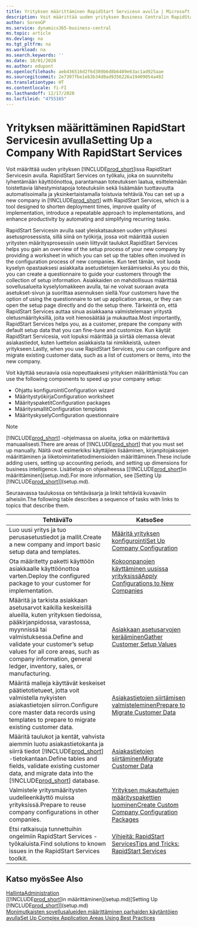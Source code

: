 ```yaml
---
title: Yrityksen määrittäminen RapidStart Servicesn avulla | Microsoft Docs
description: Voit määrittää uuden yrityksen Business Centralin RapidStart Servicesin avulla. RapidStart Services on työkalu, joka on suunniteltu lyhentämään käyttöönottoa, parantamaan toteutuksen laatua, esittelemään toistettavia lähestymistapoja toteutuksiin sekä lisäämään tuottavuutta automatisoimalla ja yksinkertaistamalla toistuvia tehtäviä.
author: SorenGP
ms.service: dynamics365-business-central
ms.topic: article
ms.devlang: na
ms.tgt_pltfrm: na
ms.workload: na
ms.search.keywords: ''
ms.date: 10/01/2020
ms.author: edupont
ms.openlocfilehash: aeb436516d2f6d389b6d8b6489e63ac1ad925aae
ms.sourcegitcommit: 2e7307fbe1eb3b34d0ad9356226a19409054a402
ms.translationtype: HT
ms.contentlocale: fi-FI
ms.lasthandoff: 12/17/2020
ms.locfileid: "4755165"
---
```

# <a name="setting-up-a-company-with-rapidstart-services"></a><span data-ttu-id="260ec-103">Yrityksen määrittäminen RapidStart Servicesin avulla</span><span class="sxs-lookup"><span data-stu-id="260ec-103">Setting Up a Company With RapidStart Services</span></span>
<span data-ttu-id="260ec-104">Voit määrittää uuden yrityksen [!INCLUDE[prod_short](includes/prod_short.md)]issa RapidStart Servicesin avulla. RapidStart Services on työkalu, joka on suunniteltu lyhentämään käyttöönottoa, parantamaan toteutuksen laatua, esittelemään toistettavia lähestymistapoja toteutuksiin sekä lisäämään tuottavuutta automatisoimalla ja yksinkertaistamalla toistuvia tehtäviä.</span><span class="sxs-lookup"><span data-stu-id="260ec-104">You can set up a new company in [!INCLUDE[prod_short](includes/prod_short.md)] with RapidStart Services, which is a tool designed to shorten deployment times, improve quality of implementation, introduce a repeatable approach to implementations, and enhance productivity by automating and simplifying recurring tasks.</span></span>  

<span data-ttu-id="260ec-105">RapidStart Servicesin avulla saat yleiskatsauksen uuden yrityksesi asetusprosessista, sillä siinä on työkirja, jossa voit määrittää uusien yritysten määritysprosessiin usein liittyvät taulukot.</span><span class="sxs-lookup"><span data-stu-id="260ec-105">RapidStart Services helps you gain an overview of the setup process of your new company by providing a worksheet in which you can set up the tables often involved in the configuration process of new companies.</span></span> <span data-ttu-id="260ec-106">Kun teet tämän, voit luoda kyselyn opastaaksesi asiakkaita asetustietojen keräämiseksi.</span><span class="sxs-lookup"><span data-stu-id="260ec-106">As you do this, you can create a questionnaire to guide your customers through the collection of setup information.</span></span> <span data-ttu-id="260ec-107">Asiakkaiden on mahdollisuus määrittää sovellusalueita kyselylomakkeen avulla, tai ne voivat suoraan avata asetukset-sivun ja suorittaa asennuksen siellä.</span><span class="sxs-lookup"><span data-stu-id="260ec-107">Your customers have the option of using the questionnaire to set up application areas, or they can open the setup page directly and do the setup there.</span></span> <span data-ttu-id="260ec-108">Tärkeintä on, että RapidStart Services auttaa sinua asiakkaana valmistelemaan yritystä oletusmäärityksillä, joita voit hienosäätää ja mukauttaa.</span><span class="sxs-lookup"><span data-stu-id="260ec-108">Most importantly, RapidStart Services helps you, as a customer, prepare the company with default setup data that you can fine-tune and customize.</span></span> <span data-ttu-id="260ec-109">Kun käytät RapidStart Servicesia, voit lopuksi määrittää ja siirtää olemassa olevat asiakastiedot, kuten luettelon asiakkaista tai nimikkeistä, uuteen yritykseen.</span><span class="sxs-lookup"><span data-stu-id="260ec-109">Lastly, when you use RapidStart Services, you can configure and migrate existing customer data, such as a list of customers or items, into the new company.</span></span>

<span data-ttu-id="260ec-110">Voit käyttää seuraavia osia nopeuttaaksesi yrityksen määrittämistä:</span><span class="sxs-lookup"><span data-stu-id="260ec-110">You can use the following components to speed up your company setup:</span></span>  

-   <span data-ttu-id="260ec-111">Ohjattu konfigurointi</span><span class="sxs-lookup"><span data-stu-id="260ec-111">Configuration wizard</span></span>  
-   <span data-ttu-id="260ec-112">Määritystyökirja</span><span class="sxs-lookup"><span data-stu-id="260ec-112">Configuration worksheet</span></span>  
-   <span data-ttu-id="260ec-113">Määrityspaketit</span><span class="sxs-lookup"><span data-stu-id="260ec-113">Configuration packages</span></span>  
-   <span data-ttu-id="260ec-114">Määritysmallit</span><span class="sxs-lookup"><span data-stu-id="260ec-114">Configuration templates</span></span>  
-   <span data-ttu-id="260ec-115">Määrityskysely</span><span class="sxs-lookup"><span data-stu-id="260ec-115">Configuration questionnaire</span></span>  

> [!Note]  
>  <span data-ttu-id="260ec-116">[!INCLUDE[prod_short](includes/prod_short.md)] -ohjelmassa on alueita, jotka on määritettävä manuaalisesti.</span><span class="sxs-lookup"><span data-stu-id="260ec-116">There are areas of [!INCLUDE[prod_short](includes/prod_short.md)] that you must set up manually.</span></span> <span data-ttu-id="260ec-117">Näitä ovat esimerkiksi käyttäjien lisääminen, kirjanpitojaksojen määrittäminen ja liiketoimintatietodimensioiden määrittäminen.</span><span class="sxs-lookup"><span data-stu-id="260ec-117">These include adding users, setting up accounting periods, and setting up dimensions for business intelligence.</span></span> <span data-ttu-id="260ec-118">Lisätietoja on ohjeaiheessa [[!INCLUDE[prod_short](includes/prod_short.md)]in määrittäminen](setup.md).</span><span class="sxs-lookup"><span data-stu-id="260ec-118">For more information, see [Setting Up [!INCLUDE[prod_short](includes/prod_short.md)]](setup.md).</span></span>

 <span data-ttu-id="260ec-119">Seuraavassa taulukossa on tehtäväsarja ja linkit tehtäviä kuvaaviin aiheisiin.</span><span class="sxs-lookup"><span data-stu-id="260ec-119">The following table describes a sequence of tasks with links to topics that describe them.</span></span>

|<span data-ttu-id="260ec-120">**Tehtävä**</span><span class="sxs-lookup"><span data-stu-id="260ec-120">**To**</span></span>|<span data-ttu-id="260ec-121">**Katso**</span><span class="sxs-lookup"><span data-stu-id="260ec-121">**See**</span></span>|  
|------------|-------------|  
|<span data-ttu-id="260ec-122">Luo uusi yritys ja tuo perusasetustiedot ja mallit.</span><span class="sxs-lookup"><span data-stu-id="260ec-122">Create a new company and import basic setup data and templates.</span></span>|[<span data-ttu-id="260ec-123">Määritä yrityksen konfigurointi</span><span class="sxs-lookup"><span data-stu-id="260ec-123">Set Up Company Configuration</span></span>](admin-set-up-company-configuration.md)|  
|<span data-ttu-id="260ec-124">Ota määritetty paketti käyttöön asiakkaalle käyttöönottoa varten.</span><span class="sxs-lookup"><span data-stu-id="260ec-124">Deploy the configured package to your customer for implementation.</span></span>|[<span data-ttu-id="260ec-125">Kokoonpanojen käyttäminen uusissa yrityksissä</span><span class="sxs-lookup"><span data-stu-id="260ec-125">Apply Configurations to New Companies</span></span>](admin-apply-configuration-to-new-companies.md)|
|<span data-ttu-id="260ec-126">Määritä ja tarkista asiakkaan asetusarvot kaikilla keskeisillä alueilla, kuten yrityksen tiedoissa, pääkirjanpidossa, varastossa, myynnissä tai valmistuksessa.</span><span class="sxs-lookup"><span data-stu-id="260ec-126">Define and validate your customer’s setup values for all core areas, such as company information, general ledger, inventory, sales, or manufacturing.</span></span>|[<span data-ttu-id="260ec-127">Asiakkaan asetusarvojen kerääminen</span><span class="sxs-lookup"><span data-stu-id="260ec-127">Gather Customer Setup Values</span></span>](admin-gather-customer-setup-values.md)|  
|<span data-ttu-id="260ec-128">Määritä malleja käyttävät keskeiset päätietotietueet, jotta voit valmistella nykyisten asiakastietojen siirron.</span><span class="sxs-lookup"><span data-stu-id="260ec-128">Configure core master data records using templates to prepare to migrate existing customer data.</span></span>|[<span data-ttu-id="260ec-129">Asiakastietojen siirtämisen valmisteleminen</span><span class="sxs-lookup"><span data-stu-id="260ec-129">Prepare to Migrate Customer Data</span></span>](admin-use-templates-to-prepare-customer-data-for-migration.md)|  
|<span data-ttu-id="260ec-130">Määritä taulukot ja kentät, vahvista aiemmin luotu asiakastietokanta ja siirrä tiedot [!INCLUDE[prod_short](includes/prod_short.md)] -tietokantaan.</span><span class="sxs-lookup"><span data-stu-id="260ec-130">Define tables and fields, validate existing customer data, and migrate data into the [!INCLUDE[prod_short](includes/prod_short.md)] database.</span></span>|[<span data-ttu-id="260ec-131">Asiakastietojen siirtäminen</span><span class="sxs-lookup"><span data-stu-id="260ec-131">Migrate Customer Data</span></span>](admin-migrate-customer-data.md)|
|<span data-ttu-id="260ec-132">Valmistele yritysmääritysten uudelleenkäyttö muissa yrityksissä.</span><span class="sxs-lookup"><span data-stu-id="260ec-132">Prepare to reuse company configurations in other companies.</span></span>|[<span data-ttu-id="260ec-133">Yrityksen mukautettujen määrityspakettien luominen</span><span class="sxs-lookup"><span data-stu-id="260ec-133">Create Custom Company Configuration Packages</span></span>](admin-how-to-create-custom-company-configuration-packages.md)|
|<span data-ttu-id="260ec-134">Etsi ratkaisuja tunnettuihin ongelmiin RapidStart Services -työkaluista.</span><span class="sxs-lookup"><span data-stu-id="260ec-134">Find solutions to known issues in the RapidStart Services toolkit.</span></span>|[<span data-ttu-id="260ec-135">Vihjeitä: RapidStart Services</span><span class="sxs-lookup"><span data-stu-id="260ec-135">Tips and Tricks: RapidStart Services</span></span>](admin-tips-and-tricks-rapidstart-services.md)|  

## <a name="see-also"></a><span data-ttu-id="260ec-136">Katso myös</span><span class="sxs-lookup"><span data-stu-id="260ec-136">See Also</span></span>  
[<span data-ttu-id="260ec-137">Hallinta</span><span class="sxs-lookup"><span data-stu-id="260ec-137">Administration</span></span>](admin-setup-and-administration.md)  
<span data-ttu-id="260ec-138">[[!INCLUDE[prod_short](includes/prod_short.md)]in määrittäminen](setup.md)</span><span class="sxs-lookup"><span data-stu-id="260ec-138">[Setting Up [!INCLUDE[prod_short](includes/prod_short.md)]](setup.md)</span></span>  
[<span data-ttu-id="260ec-139">Monimutkaisten sovellusalueiden määrittäminen parhaiden käytäntöjen avulla</span><span class="sxs-lookup"><span data-stu-id="260ec-139">Set Up Complex Application Areas Using Best Practices</span></span>](set-up-complex-application-areas-using-best-practices.md)   

